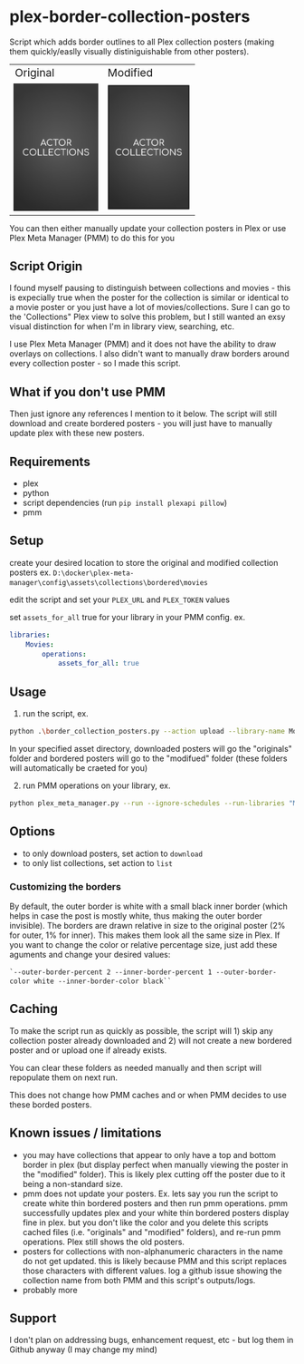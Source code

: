 # plex-border-collection-posters
Script which adds border outlines to all Plex collection posters (making them quickly/easlly visually distiniguishable from other posters).

<table>
<tr style="font-size:2vw"><td>Original</td><td>Modified</td></tr>
<tr><td><img src=original.png width=150px></td><td><img src=modified.png width=150px></td></tr>
</table>
You can then either manually update your collection posters in Plex or use Plex Meta Manager (PMM) to do this for you

## Script Origin

I found myself pausing to distinguish between collections and movies - this is expecially true when the poster for the collection is similar or identical to a movie poster or you just have a lot of movies/collections. Sure I can go to the 'Collections" Plex view to solve this problem, but I still wanted an exsy visual distinction for when I'm in library view, searching, etc.

I use Plex Meta Manager (PMM) and it does not have the ability to draw overlays on collections. I also didn't want to manually draw borders around every collection poster - so I made this script.
    
## What if you don't use PMM

Then just ignore any references I mention to it below.  The script will still download and create bordered posters - you will just have to manually update plex with these new posters.

## Requirements

- plex
- python
- script dependencies (run `pip install plexapi pillow`)
- pmm

## Setup

create your desired location to store the original and modified collection posters
ex. `D:\docker\plex-meta-manager\config\assets\collections\bordered\movies`

edit the script and set your `PLEX_URL` and `PLEX_TOKEN` values

set `assets_for_all` true for your library in your PMM config. ex.
```yaml
libraries:
    Movies:
        operations:
            assets_for_all: true
```

## Usage
   
1) run the script, ex.
```bash
python .\border_collection_posters.py --action upload --library-name Movies --asset-directory "D:\docker\plex-meta-manager\config\assets\collections\bordered\movies"
```

In your specified asset directory, downloaded posters will go the "originals" folder and bordered posters will go to the "modifued" folder (these folders will automatically be craeted for you)

2) run PMM operations on your library, ex.
```bash
python plex_meta_manager.py --run --ignore-schedules --run-libraries "Movies" --operations-only
```

## Options

* to only download posters, set action to `download`
* to only list collections, set action to `list`

### Customizing the borders

By default, the outer border is white with a small black inner border (which helps in case the post is mostly white, thus making the outer border invisible).
The borders are drawn relative in size to the original poster (2% for outer, 1% for inner). This makes them look all the same size in Plex.
If you want to change the color or relative percentage size, just add these aguments and change your desired values:

    `--outer-border-percent 2 --inner-border-percent 1 --outer-border-color white --inner-border-color black``


## Caching
To make the script run as quickly as possible, the script will 1) skip any collection poster already downloaded and 2) will not create a new bordered poster and or upload one if already exists.

You can clear these folders as needed manually and then script will repopulate them on next run.
    
This does not change how PMM caches and or when PMM decides to use these borded posters.

## Known issues / limitations
* you may have collections that appear to only have a top and bottom border in plex (but display perfect when manually viewing the poster in the "modified" folder).  This is likely plex cutting off the poster due to it being a non-standard size.
* pmm does not update your posters. Ex. lets say you run the script to create white thin bordered posters and then run pmm operations.  pmm successfully updates plex and your white thin bordered posters display fine in plex. 
    but you don't like the color and you delete this scripts cached files (i.e. "originals" and "modified" folders), and re-run pmm operations.  Plex still shows the old posters.
* posters for collections with non-alphanumeric characters in the name do not get updated. this is likely because PMM and this script replaces those characters with different values.  log a github issue showing the collection name from both PMM and this script's outputs/logs.
* probably more

## Support

I don't plan on addressing bugs, enhancement request, etc - but log them in Github anyway (I may change my mind)    